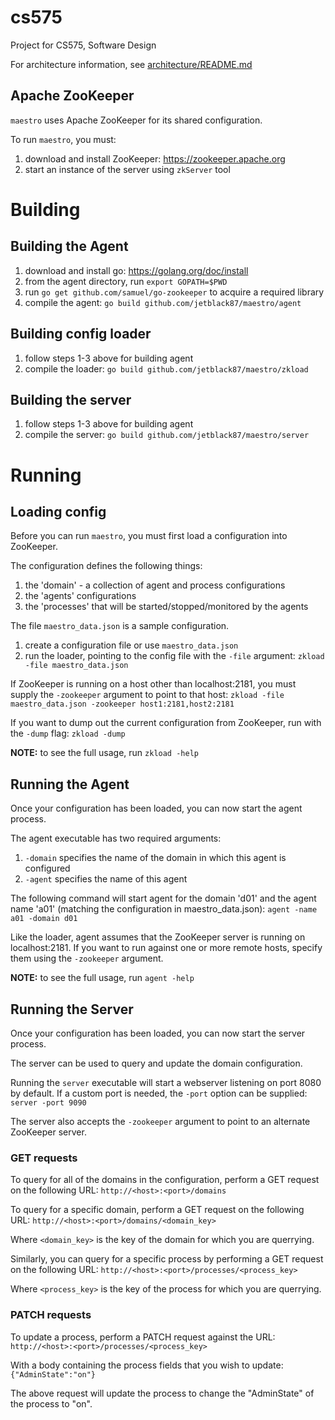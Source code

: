 cs575
=====

Project for CS575, Software Design

For architecture information, see [architecture/README.md](architecture/README.md)

Apache ZooKeeper
----------------
`maestro` uses Apache ZooKeeper for its shared configuration.

To run `maestro`, you must:

1. download and install ZooKeeper: https://zookeeper.apache.org
2. start an instance of the server using `zkServer` tool

Building
========

Building the Agent
------------------
1. download and install go: https://golang.org/doc/install
2. from the agent directory, run `export GOPATH=$PWD`
3. run `go get github.com/samuel/go-zookeeper` to acquire a required library
4. compile the agent: `go build github.com/jetblack87/maestro/agent`

Building config loader
----------------------
1. follow steps 1-3 above for building agent
2. compile the loader: `go build github.com/jetblack87/maestro/zkload`

Building the server
-------------------
1. follow steps 1-3 above for building agent
2. compile the server: `go build github.com/jetblack87/maestro/server`

Running
=======

Loading config
--------------
Before you can run `maestro`, you must first load a configuration into ZooKeeper.

The configuration defines the following things:
1. the 'domain' - a collection of agent and process configurations
2. the 'agents' configurations
3. the 'processes' that will be started/stopped/monitored by the agents

The file `maestro_data.json` is a sample configuration.

1. create a configuration file or use `maestro_data.json`
2. run the loader, pointing to the config file with the `-file` argument: `zkload -file maestro_data.json`

If ZooKeeper is running on a host other than localhost:2181, you must supply the `-zookeeper` argument to point to that host:
`zkload -file maestro_data.json -zookeeper host1:2181,host2:2181`

If you want to dump out the current configuration from ZooKeeper, run with the `-dump` flag:
`zkload -dump`


**NOTE:** to see the full usage, run `zkload -help`

Running the Agent
-----------------
Once your configuration has been loaded, you can now start the agent process.

The agent executable has two required arguments:
1. `-domain` specifies the name of the domain in which this agent is configured
2. `-agent` specifies the name of this agent

The following command will start agent for the domain 'd01' and the agent name 'a01' (matching the configuration in maestro_data.json):
`agent -name a01 -domain d01`

Like the loader, agent assumes that the ZooKeeper server is running on localhost:2181. If you want to run against one or more remote hosts, specify them using the `-zookeeper` argument.

**NOTE:** to see the full usage, run `agent -help`

Running the Server
------------------
Once your configuration has been loaded, you can now start the server process.

The server can be used to query and update the domain configuration.

Running the `server` executable will start a webserver listening on port 8080 by default. If a custom port is needed, the `-port` option can be supplied:
`server -port 9090`

The server also accepts the `-zookeeper` argument to point to an alternate ZooKeeper server.

### GET requests

To query for all of the domains in the configuration, perform a GET request on the following URL:
`http://<host>:<port>/domains`

To query for a specific domain, perform a GET request on the following URL:
`http://<host>:<port>/domains/<domain_key>`

Where `<domain_key>` is the key of the domain for which you are querrying.

Similarly, you can query for a specific process by performing a GET request on the following URL:
`http://<host>:<port>/processes/<process_key>`

Where `<process_key>` is the key of the process for which you are querrying.


### PATCH requests

To update a process, perform a PATCH request against the URL:
`http://<host>:<port>/processes/<process_key>`

With a body containing the process fields that you wish to update:
`{"AdminState":"on"}`

The above request will update the process to change the "AdminState" of the process to "on".
